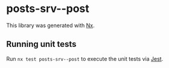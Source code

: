 # posts-srv--post

This library was generated with [Nx](https://nx.dev).

## Running unit tests

Run `nx test posts-srv--post` to execute the unit tests via [Jest](https://jestjs.io).
